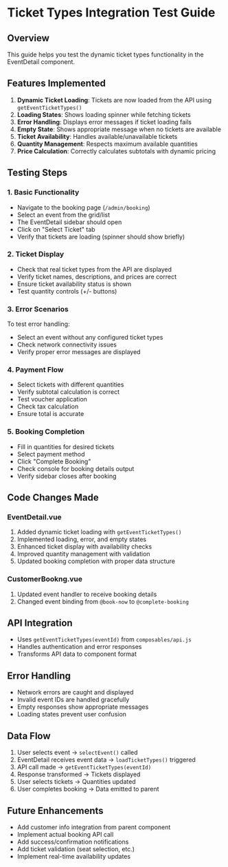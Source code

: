 # Ticket Types Integration Test Guide

## Overview
This guide helps you test the dynamic ticket types functionality in the EventDetail component.

## Features Implemented

1. **Dynamic Ticket Loading**: Tickets are now loaded from the API using `getEventTicketTypes()`
2. **Loading States**: Shows loading spinner while fetching tickets
3. **Error Handling**: Displays error messages if ticket loading fails
4. **Empty State**: Shows appropriate message when no tickets are available
5. **Ticket Availability**: Handles available/unavailable tickets
6. **Quantity Management**: Respects maximum available quantities
7. **Price Calculation**: Correctly calculates subtotals with dynamic pricing

## Testing Steps

### 1. Basic Functionality
- Navigate to the booking page (`/admin/booking`)
- Select an event from the grid/list
- The EventDetail sidebar should open
- Click on "Select Ticket" tab
- Verify that tickets are loading (spinner should show briefly)

### 2. Ticket Display
- Check that real ticket types from the API are displayed
- Verify ticket names, descriptions, and prices are correct
- Ensure ticket availability status is shown
- Test quantity controls (+/- buttons)

### 3. Error Scenarios
To test error handling:
- Select an event without any configured ticket types
- Check network connectivity issues
- Verify proper error messages are displayed

### 4. Payment Flow
- Select tickets with different quantities
- Verify subtotal calculation is correct
- Test voucher application
- Check tax calculation
- Ensure total is accurate

### 5. Booking Completion
- Fill in quantities for desired tickets
- Select payment method
- Click "Complete Booking"
- Check console for booking details output
- Verify sidebar closes after booking

## Code Changes Made

### EventDetail.vue
1. Added dynamic ticket loading with `getEventTicketTypes()`
2. Implemented loading, error, and empty states
3. Enhanced ticket display with availability checks
4. Improved quantity management with validation
5. Updated booking completion with proper data structure

### CustomerBookng.vue
1. Updated event handler to receive booking details
2. Changed event binding from `@book-now` to `@complete-booking`

## API Integration
- Uses `getEventTicketTypes(eventId)` from `composables/api.js`
- Handles authentication and error responses
- Transforms API data to component format

## Error Handling
- Network errors are caught and displayed
- Invalid event IDs are handled gracefully
- Empty responses show appropriate messages
- Loading states prevent user confusion

## Data Flow
1. User selects event → `selectEvent()` called
2. EventDetail receives event data → `loadTicketTypes()` triggered  
3. API call made → `getEventTicketTypes(eventId)`
4. Response transformed → Tickets displayed
5. User selects tickets → Quantities updated
6. User completes booking → Data emitted to parent

## Future Enhancements
- Add customer info integration from parent component
- Implement actual booking API call
- Add success/confirmation notifications
- Add ticket validation (seat selection, etc.)
- Implement real-time availability updates